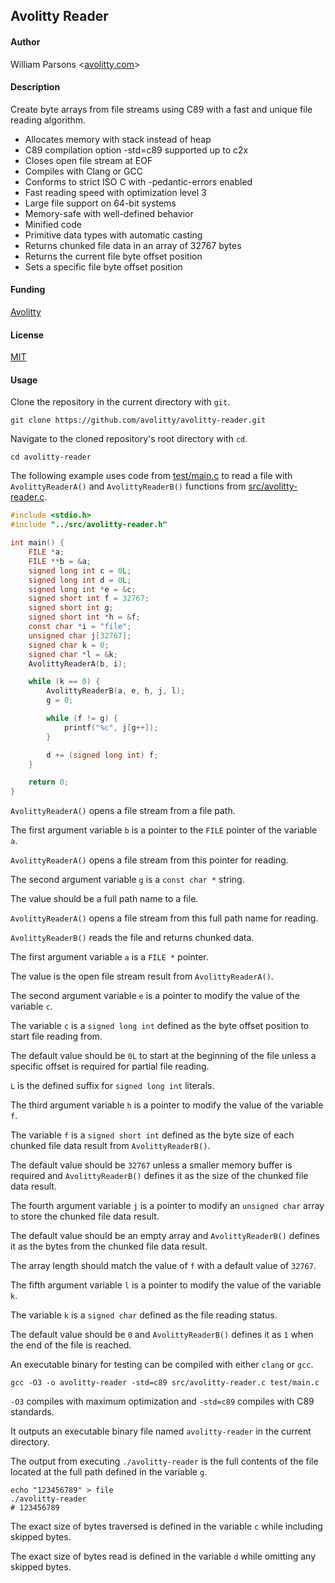 ## Avolitty Reader

#### Author
William Parsons <[avolitty.com](https://avolitty.com/)>

#### Description
Create byte arrays from file streams using C89 with a fast and unique file reading algorithm.

- Allocates memory with stack instead of heap
- C89 compilation option -std=c89 supported up to c2x
- Closes open file stream at EOF
- Compiles with Clang or GCC
- Conforms to strict ISO C with -pedantic-errors enabled
- Fast reading speed with optimization level 3
- Large file support on 64-bit systems
- Memory-safe with well-defined behavior
- Minified code
- Primitive data types with automatic casting
- Returns chunked file data in an array of 32767 bytes
- Returns the current file byte offset position
- Sets a specific file byte offset position

#### Funding
[Avolitty](https://avolitty.com/donate/)

#### License
[MIT](https://github.com/avolitty/avolitty-reader/blob/main/LICENSE)

#### Usage
Clone the repository in the current directory with `git`.

``` console
git clone https://github.com/avolitty/avolitty-reader.git
```

Navigate to the cloned repository's root directory with `cd`.

``` console
cd avolitty-reader
```

The following example uses code from [test/main.c](https://github.com/avolitty/avolitty-reader/blob/main/test/main.c) to read a file with `AvolittyReaderA()` and `AvolittyReaderB()` functions from [src/avolitty-reader.c](https://github.com/avolitty/avolitty-reader/blob/main/src/avolitty-reader.c).

``` c
#include <stdio.h>
#include "../src/avolitty-reader.h"

int main() {
	FILE *a;
	FILE **b = &a;
	signed long int c = 0L;
	signed long int d = 0L;
	signed long int *e = &c;
	signed short int f = 32767;
	signed short int g;
	signed short int *h = &f;
	const char *i = "file";
	unsigned char j[32767];
	signed char k = 0;
	signed char *l = &k;
	AvolittyReaderA(b, i);

	while (k == 0) {
		AvolittyReaderB(a, e, h, j, l);
		g = 0;

		while (f != g) {
			printf("%c", j[g++]);
		}

		d += (signed long int) f;
	}

	return 0;
}
```

`AvolittyReaderA()` opens a file stream from a file path.

The first argument variable `b` is a pointer to the `FILE` pointer of the variable `a`.

`AvolittyReaderA()` opens a file stream from this pointer for reading.

The second argument variable `g` is a `const char *` string.

The value should be a full path name to a file.

`AvolittyReaderA()` opens a file stream from this full path name for reading.

`AvolittyReaderB()` reads the file and returns chunked data.

The first argument variable `a` is a `FILE *` pointer.

The value is the open file stream result from `AvolittyReaderA()`.

The second argument variable `e` is a pointer to modify the value of the variable `c`.

The variable `c` is a `signed long int` defined as the byte offset position to start file reading from.

The default value should be `0L` to start at the beginning of the file unless a specific offset is required for partial file reading.

`L` is the defined suffix for `signed long int` literals.

The third argument variable `h` is a pointer to modify the value of the variable `f`.

The variable `f` is a `signed short int` defined as the byte size of each chunked file data result from `AvolittyReaderB()`.

The default value should be `32767` unless a smaller memory buffer is required and `AvolittyReaderB()` defines it as the size of the chunked file data result.

The fourth argument variable `j` is a pointer to modify an `unsigned char` array to store the chunked file data result.

The default value should be an empty array and `AvolittyReaderB()` defines it as the bytes from the chunked file data result.

The array length should match the value of `f` with a default value of `32767`.

The fifth argument variable `l` is a pointer to modify the value of the variable `k`.

The variable `k` is a `signed char` defined as the file reading status.

The default value should be `0` and `AvolittyReaderB()` defines it as `1` when the end of the file is reached.

An executable binary for testing can be compiled with either `clang` or `gcc`.

``` console
gcc -O3 -o avolitty-reader -std=c89 src/avolitty-reader.c test/main.c
```

`-O3` compiles with maximum optimization and `-std=c89` compiles with C89 standards.

It outputs an executable binary file named `avolitty-reader` in the current directory.

The output from executing `./avolitty-reader` is the full contents of the file located at the full path defined in the variable `g`.

``` console
echo "123456789" > file
./avolitty-reader
# 123456789
```

The exact size of bytes traversed is defined in the variable `c` while including skipped bytes.

The exact size of bytes read is defined in the variable `d` while omitting any skipped bytes.
